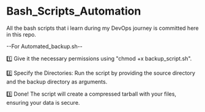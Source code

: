 # Bash_Scripts_Automation
All the bash scripts that i learn during my DevOps journey is committed here in this repo.

--For Automated_backup.sh--

1️⃣  Give it the necessary permissions using "chmod +x backup_script.sh". 

2️⃣ Specify the Directories: Run the script by providing the source directory and the backup directory as arguments. 

3️⃣ Done! The script will create a compressed tarball with your files, ensuring your data is secure.
